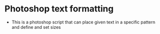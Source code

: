 # Photoshop text formatting

- This is a photoshop script that can place given text in a specific pattern and define and set sizes
